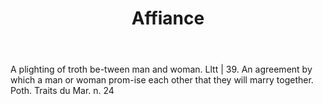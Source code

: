 ---
title: Affiance
letter: A
permalink: "/definitions/affiance.html"
body: A plighting of troth be-tween man and woman. Lltt | 39. An agreement by which
  a man or woman prom-ise each other that they will marry together. Poth. Traits du
  Mar. n. 24
published_at: '2018-07-07'
layout: post
---